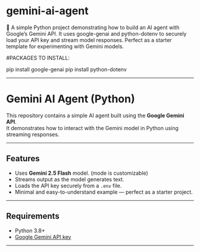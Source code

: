 # gemini-ai-agent
🚀 A simple Python project demonstrating how to build an AI agent with Google’s Gemini API. It uses google-genai and python-dotenv to securely load your API key and stream model responses. Perfect as a starter template for experimenting with Gemini models.

#PACKAGES TO INSTALL:

pip install google-genai
pip install python-dotenv

---
# Gemini AI Agent (Python)

This repository contains a simple AI agent built using the **Google Gemini API**.  
It demonstrates how to interact with the Gemini model in Python using streaming responses.

---

## Features
- Uses **Gemini 2.5 Flash** model. (mode is customizable)
- Streams output as the model generates text.
- Loads the API key securely from a `.env` file.
- Minimal and easy-to-understand example — perfect as a starter project.

---

## Requirements
- Python 3.8+
- [Google Gemini API key](https://aistudio.google.com/app/apikey)

---
